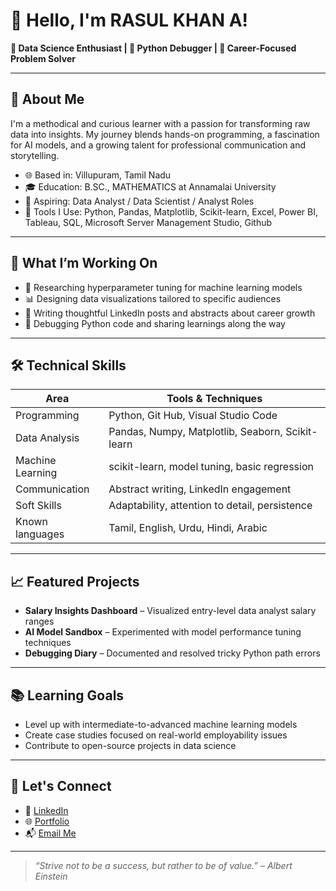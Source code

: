 # 👋 Hello, I'm RASUL KHAN A!

**🧠 Data Science Enthusiast | 🐍 Python Debugger | 🎯 Career-Focused Problem Solver**

---

## 🌟 About Me

I'm a methodical and curious learner with a passion for transforming raw data into insights. My journey blends hands-on programming, a fascination for AI models, and a growing talent for professional communication and storytelling.

- 🌐 Based in: Villupuram, Tamil Nadu
- 🎓 Education: B.SC., MATHEMATICS at Annamalai University
- 💼 Aspiring: Data Analyst / Data Scientist / Analyst Roles
- 🧰 Tools I Use: Python, Pandas, Matplotlib, Scikit-learn, Excel, Power BI, Tableau, SQL, Microsoft Server Management Studio, Github

---

## 🚀 What I’m Working On

- 🧪 Researching hyperparameter tuning for machine learning models
- 📊 Designing data visualizations tailored to specific audiences
- 📘 Writing thoughtful LinkedIn posts and abstracts about career growth
- 🔧 Debugging Python code and sharing learnings along the way

---

## 🛠️ Technical Skills

| Area                  | Tools & Techniques                               |
|-----------------------|--------------------------------------------------|
| Programming           | Python, Git Hub, Visual Studio Code              |
| Data Analysis         | Pandas, Numpy, Matplotlib, Seaborn, Scikit-learn |
| Machine Learning      | scikit-learn, model tuning, basic regression     |
| Communication         | Abstract writing, LinkedIn engagement            |
| Soft Skills           | Adaptability, attention to detail, persistence   |
| Known languages       | Tamil, English, Urdu, Hindi, Arabic              |

---

## 📈 Featured Projects

- **Salary Insights Dashboard** – Visualized entry-level data analyst salary ranges
- **AI Model Sandbox** – Experimented with model performance tuning techniques
- **Debugging Diary** – Documented and resolved tricky Python path errors

---

## 📚 Learning Goals

- Level up with intermediate-to-advanced machine learning models
- Create case studies focused on real-world employability issues
- Contribute to open-source projects in data science

---

## 🤝 Let's Connect

- 💼 [LinkedIn](https://www.linkedin.com/in/rasul-khan-a-101624296/)
- 🌐 [Portfolio](https://rasulajees.github.io/Rasulkhan.github.io/)
- 📬 [Email Me](rasulkhanoffi@gmail.com)

---

> _“Strive not to be a success, but rather to be of value.” – Albert Einstein_
